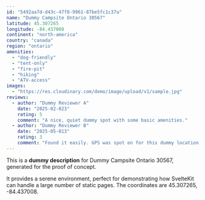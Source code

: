 ```yaml
---
id: "5492aa7d-d43c-47f8-9961-87be5fc1c37a"
name: "Dummy Campsite Ontario 30567"
latitude: 45.307265
longitude: -84.437008
continent: "north-america"
country: "canada"
region: "ontario"
amenities:
  - "dog-friendly"
  - "tent-only"
  - "fire-pit"
  - "hiking"
  - "ATV-access"
images:
  - "https://res.cloudinary.com/demo/image/upload/v1/sample.jpg"
reviews:
  - author: "Dummy Reviewer A"
    date: "2025-02-023"
    rating: 5
    comment: "A nice, quiet dummy spot with some basic amenities."
  - author: "Dummy Reviewer B"
    date: "2025-05-013"
    rating: 3
    comment: "Found it easily. GPS was spot on for this dummy location."
---
```


This is a **dummy description** for Dummy Campsite Ontario 30567, generated for the proof of concept.

It provides a serene environment, perfect for demonstrating how SvelteKit can handle a large number of static pages. The coordinates are 45.307265, -84.437008.

